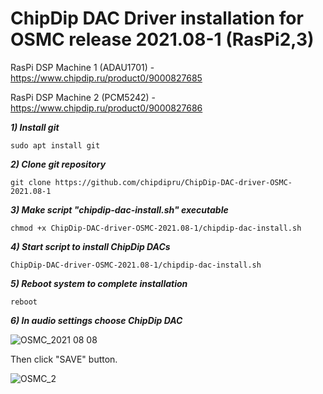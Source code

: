 # ChipDip DAC Driver installation for OSMC release 2021.08-1 (RasPi2,3)

RasPi DSP Machine 1 (ADAU1701) - https://www.chipdip.ru/product0/9000827685

RasPi DSP Machine 2 (PCM5242) - https://www.chipdip.ru/product0/9000827686

<em><strong>1) Install git</em></strong>

<pre><code>sudo apt install git</code></pre>

<em><strong>2) Clone git repository</em></strong>

<pre><code>git clone https://github.com/chipdipru/ChipDip-DAC-driver-OSMC-2021.08-1</code></pre>

<em><strong>3) Make script "chipdip-dac-install.sh" executable</em></strong>

<pre><code>chmod +x ChipDip-DAC-driver-OSMC-2021.08-1/chipdip-dac-install.sh</code></pre>

<em><strong>4) Start script to install ChipDip DACs</em></strong>

<pre><code>ChipDip-DAC-driver-OSMC-2021.08-1/chipdip-dac-install.sh</code></pre>

<em><strong>5) Reboot system to complete installation</em></strong>

<pre><code>reboot</code></pre>

<em><strong>6) In audio settings choose ChipDip DAC</em></strong>

![OSMC_2021 08 08](https://user-images.githubusercontent.com/43340836/135631002-949b36b1-d867-43ec-ae9f-56dc205ce5ac.jpg)

Then click "SAVE" button.

![OSMC_2](https://user-images.githubusercontent.com/43340836/128342357-5c44f423-9e39-4add-a2b7-df75511d0974.jpg)
